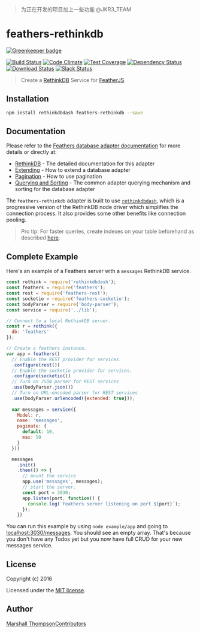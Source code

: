 > 为正在开发的项目加上一些功能 @JKR3_TEAM

feathers-rethinkdb
==================

[![Greenkeeper badge](https://badges.greenkeeper.io/feathersjs/feathers-rethinkdb.svg)](https://greenkeeper.io/)

[![Build Status](https://travis-ci.org/feathersjs/feathers-rethinkdb.png?branch=master)](https://travis-ci.org/feathersjs/feathers-rethinkdb)
[![Code Climate](https://codeclimate.com/github/feathersjs/feathers-rethinkdb/badges/gpa.svg)](https://codeclimate.com/github/feathersjs/feathers-rethinkdb)
[![Test Coverage](https://codeclimate.com/github/feathersjs/feathers-rethinkdb/badges/coverage.svg)](https://codeclimate.com/github/feathersjs/feathers-rethinkdb/coverage)
[![Dependency Status](https://img.shields.io/david/feathersjs/feathers-rethinkdb.svg?style=flat-square)](https://david-dm.org/feathersjs/feathers-rethinkdb)
[![Download Status](https://img.shields.io/npm/dm/feathers-rethinkdb.svg?style=flat-square)](https://www.npmjs.com/package/feathers-rethinkdb)
[![Slack Status](http://slack.feathersjs.com/badge.svg)](http://slack.feathersjs.com)

> Create a [RethinkDB](https://rethinkdb.com/) Service for [FeatherJS](https://github.com/feathersjs).

Installation
------------

```bash
npm install rethinkdbdash feathers-rethinkdb --save
```

Documentation
-------------

Please refer to the [Feathers database adapter documentation](https://docs.feathersjs.com/api/databases/common.html) for more details or directly at:

-	[RethinkDB](http://docs.feathersjs.com/api/databases/rethinkdb.html) - The detailed documentation for this adapter
- [Extending](https://docs.feathersjs.com/api/databases/common.html#extending-adapters) - How to extend a database adapter
- [Pagination](https://docs.feathersjs.com/api/databases/common.html#pagination) - How to use pagination
- [Querying and Sorting](https://docs.feathersjs.com/api/databases/querying.html) - The common adapter querying mechanism and sorting for the database adapter

The `feathers-rethinkdb` adapter is built to use [`rethinkdbdash`](https://github.com/neumino/rethinkdbdash), which is a progressive version of the RethinkDB node driver which simplifies the connection process. It also provides some other benefits like connection pooling.

> Pro tip: For faster queries, create indexes on your table beforehand as described [here](https://www.rethinkdb.com/docs/secondary-indexes/javascript/).

Complete Example
----------------

Here's an example of a Feathers server with a `messages` RethinkDB service.

```js
const rethink = require('rethinkdbdash');
const feathers = require('feathers');
const rest = require('feathers-rest');
const socketio = require('feathers-socketio');
const bodyParser = require('body-parser');
const service = require('../lib');

// Connect to a local RethinkDB server.
const r = rethink({
  db: 'feathers'
});

// Create a feathers instance.
var app = feathers()
  // Enable the REST provider for services.
  .configure(rest())
  // Enable the socketio provider for services.
  .configure(socketio())
  // Turn on JSON parser for REST services
  .use(bodyParser.json())
  // Turn on URL-encoded parser for REST services
  .use(bodyParser.urlencoded({extended: true}));
  
  var messages = service({
    Model: r,
    name: 'messages',
    paginate: {
      default: 10,
      max: 50
    }
  }))

  messages
    .init()
    .then(() => {
      // mount the service
      app.use('messages', messages);
      // start the server.
      const port = 3030;
      app.listen(port, function() {
        console.log(`Feathers server listening on port ${port}`);
      });
    })
```

You can run this example by using `node example/app` and going to [localhost:3030/messages](http://localhost:3030/messages). You should see an empty array. That's because you don't have any Todos yet but you now have full CRUD for your new messages service.

License
-------

Copyright (c) 2016

Licensed under the [MIT license](LICENSE).

Author
------

[Marshall Thompson](https://github.com/marshallswain)[Contributors](https://github.com/feathersjs/feathers-rethinkdb/graphs/contributors)
